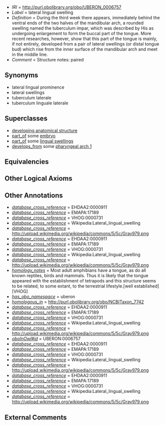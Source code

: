  * *IRI* = http://purl.obolibrary.org/obo/UBERON_0006757
 * *Label* = lateral lingual swelling
 * *Definition* = During the third week there appears, immediately behind the ventral ends of the two halves of the mandibular arch, a rounded swelling named the tuberculum impar, which was described by His as undergoing enlargement to form the buccal part of the tongue. More recent researches, however, show that this part of the tongue is mainly, if not entirely, developed from a pair of lateral swellings (or distal tongue bud) which rise from the inner surface of the mandibular arch and meet in the middle line.
 * *Comment* = Structure notes: paired

## Synonyms

 * lateral lingual prominence
 * lateral swellings
 * tuberculum laterale
 * tuberculum linguale laterale

## Superclasses

 * [developing anatomical structure](../../UBERON/23/UBERON_0005423.md)
 * [part_of](../../BFO/50/BFO_0000050.md) some [embryo](../../UBERON/22/UBERON_0000922.md)
 * [part_of](../../BFO/50/BFO_0000050.md) some [lingual swellings](../../UBERON/60/UBERON_0006260.md)
 * [develops_from](../../RO/02/RO_0002202.md) some [pharyngeal arch 1](../../UBERON/62/UBERON_0004362.md)

## Equivalencies


## Other Logical Axioms


## Other Annotations

 * *[database_cross_reference](../../ef/oboInOwl#hasDbXref.md)* = EHDAA2:0000911
 * *[database_cross_reference](../../ef/oboInOwl#hasDbXref.md)* = EMAPA:17189
 * *[database_cross_reference](../../ef/oboInOwl#hasDbXref.md)* = VHOG:0000731
 * *[database_cross_reference](../../ef/oboInOwl#hasDbXref.md)* = Wikipedia:Lateral_lingual_swelling
 * *[database_cross_reference](../../ef/oboInOwl#hasDbXref.md)* = http://upload.wikimedia.org/wikipedia/commons/5/5c/Gray979.png
 * *[database_cross_reference](../../ef/oboInOwl#hasDbXref.md)* = EHDAA2:0000911
 * *[database_cross_reference](../../ef/oboInOwl#hasDbXref.md)* = EMAPA:17189
 * *[database_cross_reference](../../ef/oboInOwl#hasDbXref.md)* = VHOG:0000731
 * *[database_cross_reference](../../ef/oboInOwl#hasDbXref.md)* = Wikipedia:Lateral_lingual_swelling
 * *[database_cross_reference](../../ef/oboInOwl#hasDbXref.md)* = http://upload.wikimedia.org/wikipedia/commons/5/5c/Gray979.png
 * *[homology_notes](../../UBPROP/03/UBPROP_0000003.md)* = Most adult amphibians have a tongue, as do all known reptiles, birds and mammals. Thus it is likely that the tongue appeared with the establishment of tetrapods and this structure seems to be related, to some extant, to the terrestrial lifestyle.[well established][VHOG]
 * *[has_obo_namespace](../../ce/oboInOwl#hasOBONamespace.md)* = uberon
 * *[homologous_in](../../core#homologous/in/core#homologous_in.md)* = http://purl.obolibrary.org/obo/NCBITaxon_7742
 * *[database_cross_reference](../../ef/oboInOwl#hasDbXref.md)* = EHDAA2:0000911
 * *[database_cross_reference](../../ef/oboInOwl#hasDbXref.md)* = EMAPA:17189
 * *[database_cross_reference](../../ef/oboInOwl#hasDbXref.md)* = VHOG:0000731
 * *[database_cross_reference](../../ef/oboInOwl#hasDbXref.md)* = Wikipedia:Lateral_lingual_swelling
 * *[database_cross_reference](../../ef/oboInOwl#hasDbXref.md)* = http://upload.wikimedia.org/wikipedia/commons/5/5c/Gray979.png
 * *[oboInOwl#id](../../id/oboInOwl#id.md)* = UBERON:0006757
 * *[database_cross_reference](../../ef/oboInOwl#hasDbXref.md)* = EHDAA2:0000911
 * *[database_cross_reference](../../ef/oboInOwl#hasDbXref.md)* = EMAPA:17189
 * *[database_cross_reference](../../ef/oboInOwl#hasDbXref.md)* = VHOG:0000731
 * *[database_cross_reference](../../ef/oboInOwl#hasDbXref.md)* = Wikipedia:Lateral_lingual_swelling
 * *[database_cross_reference](../../ef/oboInOwl#hasDbXref.md)* = http://upload.wikimedia.org/wikipedia/commons/5/5c/Gray979.png
 * *[database_cross_reference](../../ef/oboInOwl#hasDbXref.md)* = EHDAA2:0000911
 * *[database_cross_reference](../../ef/oboInOwl#hasDbXref.md)* = EMAPA:17189
 * *[database_cross_reference](../../ef/oboInOwl#hasDbXref.md)* = VHOG:0000731
 * *[database_cross_reference](../../ef/oboInOwl#hasDbXref.md)* = Wikipedia:Lateral_lingual_swelling
 * *[database_cross_reference](../../ef/oboInOwl#hasDbXref.md)* = http://upload.wikimedia.org/wikipedia/commons/5/5c/Gray979.png

## External Comments

